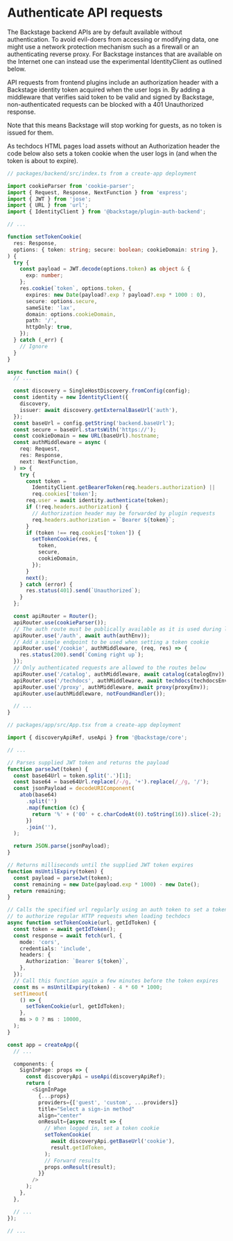 # Authenticate API requests

The Backstage backend APIs are by default available without authentication. To avoid evil-doers from accessing or modifying data, one might use a network protection mechanism such as a firewall or an authenticating reverse proxy. For Backstage instances that are available on the Internet one can instead use the experimental IdentityClient as outlined below.

API requests from frontend plugins include an authorization header with a Backstage identity token acquired when the user logs in. By adding a middleware that verifies said token to be valid and signed by Backstage, non-authenticated requests can be blocked with a 401 Unauthorized response.

Note that this means Backstage will stop working for guests, as no token is issued for them.

As techdocs HTML pages load assets without an Authorization header the code below also sets a token cookie when the user logs in (and when the token is about to expire).

```typescript
// packages/backend/src/index.ts from a create-app deployment

import cookieParser from 'cookie-parser';
import { Request, Response, NextFunction } from 'express';
import { JWT } from 'jose';
import { URL } from 'url';
import { IdentityClient } from '@backstage/plugin-auth-backend';

// ...

function setTokenCookie(
  res: Response,
  options: { token: string; secure: boolean; cookieDomain: string },
) {
  try {
    const payload = JWT.decode(options.token) as object & {
      exp: number;
    };
    res.cookie(`token`, options.token, {
      expires: new Date(payload?.exp ? payload?.exp * 1000 : 0),
      secure: options.secure,
      sameSite: 'lax',
      domain: options.cookieDomain,
      path: '/',
      httpOnly: true,
    });
  } catch (_err) {
    // Ignore
  }
}

async function main() {
  // ...

  const discovery = SingleHostDiscovery.fromConfig(config);
  const identity = new IdentityClient({
    discovery,
    issuer: await discovery.getExternalBaseUrl('auth'),
  });
  const baseUrl = config.getString('backend.baseUrl');
  const secure = baseUrl.startsWith('https://');
  const cookieDomain = new URL(baseUrl).hostname;
  const authMiddleware = async (
    req: Request,
    res: Response,
    next: NextFunction,
  ) => {
    try {
      const token =
        IdentityClient.getBearerToken(req.headers.authorization) ||
        req.cookies['token'];
      req.user = await identity.authenticate(token);
      if (!req.headers.authorization) {
        // Authorization header may be forwarded by plugin requests
        req.headers.authorization = `Bearer ${token}`;
      }
      if (token !== req.cookies['token']) {
        setTokenCookie(res, {
          token,
          secure,
          cookieDomain,
        });
      }
      next();
    } catch (error) {
      res.status(401).send(`Unauthorized`);
    }
  };

  const apiRouter = Router();
  apiRouter.use(cookieParser());
  // The auth route must be publically available as it is used during login
  apiRouter.use('/auth', await auth(authEnv));
  // Add a simple endpoint to be used when setting a token cookie
  apiRouter.use('/cookie', authMiddleware, (req, res) => {
    res.status(200).send(`Coming right up`);
  });
  // Only authenticated requests are allowed to the routes below
  apiRouter.use('/catalog', authMiddleware, await catalog(catalogEnv));
  apiRouter.use('/techdocs', authMiddleware, await techdocs(techdocsEnv));
  apiRouter.use('/proxy', authMiddleware, await proxy(proxyEnv));
  apiRouter.use(authMiddleware, notFoundHandler());

  // ...
}
```

```typescript
// packages/app/src/App.tsx from a create-app deployment

import { discoveryApiRef, useApi } from '@backstage/core';

// ...

// Parses supplied JWT token and returns the payload
function parseJwt(token) {
  const base64Url = token.split('.')[1];
  const base64 = base64Url.replace(/-/g, '+').replace(/_/g, '/');
  const jsonPayload = decodeURIComponent(
    atob(base64)
      .split('')
      .map(function (c) {
        return '%' + ('00' + c.charCodeAt(0).toString(16)).slice(-2);
      })
      .join(''),
  );

  return JSON.parse(jsonPayload);
}

// Returns milliseconds until the supplied JWT token expires
function msUntilExpiry(token) {
  const payload = parseJwt(token);
  const remaining = new Date(payload.exp * 1000) - new Date();
  return remaining;
}

// Calls the specified url regularly using an auth token to set a token cookie
// to authorize regular HTTP requests when loading techdocs
async function setTokenCookie(url, getIdToken) {
  const token = await getIdToken();
  const response = await fetch(url, {
    mode: 'cors',
    credentials: 'include',
    headers: {
      Authorization: `Bearer ${token}`,
    },
  });
  // Call this function again a few minutes before the token expires
  const ms = msUntilExpiry(token) - 4 * 60 * 1000;
  setTimeout(
    () => {
      setTokenCookie(url, getIdToken);
    },
    ms > 0 ? ms : 10000,
  );
}

const app = createApp({
  // ...

  components: {
    SignInPage: props => {
      const discoveryApi = useApi(discoveryApiRef);
      return (
        <SignInPage
          {...props}
          providers={['guest', 'custom', ...providers]}
          title="Select a sign-in method"
          align="center"
          onResult={async result => {
            // When logged in, set a token cookie
            setTokenCookie(
              await discoveryApi.getBaseUrl('cookie'),
              result.getIdToken,
            );
            // Forward results
            props.onResult(result);
          }}
        />
      );
    },
  },

  // ...
});

// ...
```
